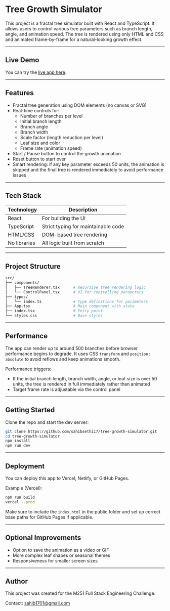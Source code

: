 # Tree Growth Simulator

This project is a fractal tree simulator built with React and TypeScript. It allows users to control various tree parameters such as branch length, angle, and animation speed. The tree is rendered using only HTML and CSS and animated frame-by-frame for a natural-looking growth effect.

---

## Live Demo

You can try the [live app here](link.link.com).

---

## Features

- Fractal tree generation using DOM elements (no canvas or SVG)
- Real-time controls for:
  - Number of branches per level
  - Initial branch length
  - Branch angle
  - Branch width
  - Scale factor (length reduction per level)
  - Leaf size and color
  - Frame rate (animation speed)
- Start / Pause button to control the growth animation
- Reset button to start over
- Smart rendering: if any key parameter exceeds 50 units, the animation is skipped and the final tree is rendered immediately to avoid performance issues

---

## Tech Stack

| Technology     | Description                         |
|----------------|-------------------------------------|
| React          | For building the UI                 |
| TypeScript     | Strict typing for maintainable code |
| HTML/CSS       | DOM-based tree rendering            |
| No libraries   | All logic built from scratch        |

---

## Project Structure

```bash
src/
├── components/
│   ├── TreeRenderer.tsx      # Recursive tree rendering logic
│   └── ControlPanel.tsx      # UI for controlling parameters
├── types/
│   └── index.ts              # Type definitions for parameters
├── App.tsx                   # Main component with state
├── index.tsx                 # Entry point
└── styles.css                # Base styles
```

---

## Performance

The app can render up to around 500 branches before browser performance begins to degrade. It uses CSS `transform` and `position: absolute` to avoid reflows and keep animations smooth.

Performance triggers:

- If the initial branch length, branch width, angle, or leaf size is over 50 units, the tree is rendered in full immediately rather than animated
- Target frame rate is adjustable via the control panel

---

## Getting Started

Clone the repo and start the dev server:

```bash
git clone https://github.com/sahibsethi17/tree-growth-simulator.git
cd tree-growth-simulator
npm install
npm run dev
```

---

## Deployment

You can deploy this app to Vercel, Netlify, or GitHub Pages.

Example (Vercel):

```bash
npm run build
vercel --prod
```

Make sure to include the `index.html` in the public folder and set up correct base paths for GitHub Pages if applicable.

---

## Optional Improvements

- Option to save the animation as a video or GIF
- More complex leaf shapes or seasonal themes
- Responsiveness for smaller screen sizes

---

## Author

This project was created for the M251 Full Stack Engineering Challenge.

Contact: sahib1701@gmail.com


